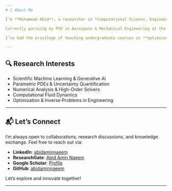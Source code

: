 ```yaml
---
# 👋 About Me

I’m **Muhammad Abid**, a researcher in *Computational Science, Engineering, and Mathematics* with a focus on **Scientific Machine Learning**, **Mathematical Modeling**, and **Scientific Computing**. I’m passionate about addressing complex real-world challenges through rigorous mathematical frameworks and data-driven approaches.

Currently pursuing my PhD in Aerospace & Mechanical Engineering at the University of Tennessee, I’ve contributed to international research efforts in **uncertainty quantification**, **parametric simulations**, and **neural PDE solvers**. My work bridges the gap between theoretical mathematics and applied machine learning, particularly in modeling dynamic systems where data is scarce but precision is critical.

I’ve had the privilege of teaching undergraduate courses in **optimization**, **fluid mechanics**, and **numerical analysis**, and I continue to mentor and collaborate across academic and industrial domains.

---
```


## 🔍 Research Interests

- Scientific Machine Learning & Generative AI  
- Parametric PDEs & Uncertainty Quantification  
- Numerical Analysis & High-Order Solvers  
- Computational Fluid Dynamics  
- Optimization & Inverse Problems in Engineering  

---

## 📬 Let’s Connect

I’m always open to collaborations, research discussions, and knowledge exchange. Feel free to reach out via:

- **LinkedIn**: [abidaminnaeem](https://linkedin.com/in/abidaminnaeem)  
- **ResearchGate**: [Abid Amin Naeem](https://www.researchgate.net/profile/Abid-Amin-Naeem)  
- **Google Scholar**: [Profile](https://scholar.google.com/citations?hl=en&user=Tj9QLmoAAAAJ)  
- **GitHub**: [abidaminnaeem](https://github.com/abidaminnaeem)  

Let’s explore and innovate together!


---
